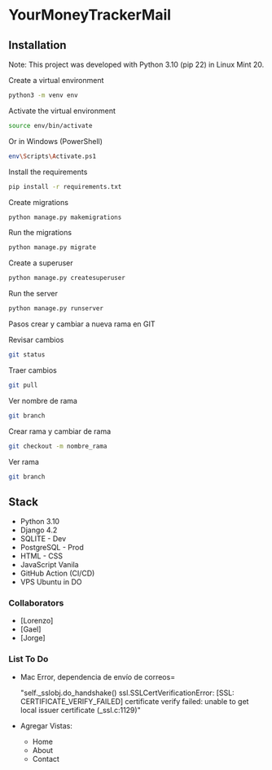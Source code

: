 # YourMoneyTrackerMail


## Installation
Note: This project was developed with Python 3.10 (pip 22) in Linux Mint 20.

Create a virtual environment
```bash
python3 -m venv env
```
Activate the virtual environment
```bash
source env/bin/activate
```
Or in Windows (PowerShell)
```bash
env\Scripts\Activate.ps1
```
Install the requirements
```bash
pip install -r requirements.txt
```
Create migrations
```bash
python manage.py makemigrations
```
Run the migrations
```bash
python manage.py migrate
```
Create a superuser
```bash
python manage.py createsuperuser
```
Run the server
```bash
python manage.py runserver
```
Pasos crear y cambiar a nueva rama en GIT

Revisar cambios
```bash
git status
```
Traer cambios
```bash
git pull
```
Ver nombre de rama
```bash
git branch
```
Crear rama y cambiar de rama
```bash
git checkout -m nombre_rama
```
Ver rama
```bash
git branch
```


## Stack
+ Python 3.10
+ Django 4.2
+ SQLITE - Dev
+ PostgreSQL - Prod
+ HTML - CSS
+ JavaScript Vanila
+ GitHub Action (CI/CD)
+ VPS Ubuntu in DO

### Collaborators
- [Lorenzo]
- [Gael]
- [Jorge]

### List To Do

+ Mac Error, dependencia de envío de correos=

    "self._sslobj.do_handshake()
    ssl.SSLCertVerificationError: [SSL: CERTIFICATE_VERIFY_FAILED] certificate verify failed: unable to get local issuer certificate (_ssl.c:1129)"

+ Agregar Vistas:
    * Home
    * About
    * Contact
